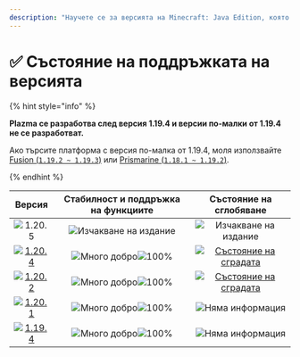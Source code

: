 ```yaml
---
description: "Научете се за версията на Minecraft: Java Edition, която се поддържа от Plazma."
---
```


# ✅ Състояние на поддръжката на версията

{% hint style="info" %}

**Plazma се разработва след версия 1.19.4 и версии по-малки от 1.19.4 не се разработват.**

Ако търсите платформа с версия по-малка от 1.19.4, моля използвайте [Fusion (`1.19.2 ~ 1.19.3`)](https://github.com/RuinedTechnologyUnify/Fusion) или [Prismarine (`1.18.1 ~ 1.19.2`)](https://github.com/PrismarineTeam/Prismarine).

{% endhint %}

[wtr]: https://badge.plazmamc.org/0/릴리스%20대기중
[ukn]: <https://badge.plazmamc.org/0/Няма информация>
[vgd]: <https://badge.plazmamc.org/1/Много добро>
[100]: https://badge.plazmamc.org/percent/100

|                                       Версия                                      | Стабилност и поддръжка на функциите |                                             Състояние на сглобяване                                            |
| :-------------------------------------------------------------------------------: | :---------------------------------: | :------------------------------------------------------------------------------------------------------------: |
|                   ![1.20.5](https://badge.plazmamc.org/0/1.20.5)                  |     ![Изчакване на издание][wtr]    |                                          ![Изчакване на издание][wtr]                                          |
| [![1.20.4](https://badge.plazmamc.org/2/1.20.4)](https://git.plazmamc.org/1.20.4) |   ![Много добро][vgd]![100%][100]   | [![Състояние на сградата](https://build.plazmamc.org/1.20.4)](https://build.plazmamc.org/1.20.4?redirect=true) |
| [![1.20.2](https://badge.plazmamc.org/6/1.20.2)](https://git.plazmamc.org/1.20.2) |   ![Много добро][vgd]![100%][100]   | [![Състояние на сградата](https://build.plazmamc.org/1.20.2)](https://build.plazmamc.org/1.20.2?redirect=true) |
| [![1.20.1](https://badge.plazmamc.org/4/1.20.1)](https://git.plazmamc.org/1.20.1) |   ![Много добро][vgd]![100%][100]   |                                             ![Няма информация][ukn]                                            |
| [![1.19.4](https://badge.plazmamc.org/4/1.19.4)](https://git.plazmamc.org/1.19.4) |   ![Много добро][vgd]![100%][100]   |                                             ![Няма информация][ukn]                                            |
